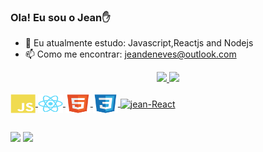 ###   Ola! Eu sou o Jean✋

- 🌱 Eu atualmente estudo: Javascript,Reactjs and Nodejs
- 📫 Como me encontrar: jeandeneves@outlook.com

<div align="center">
  <a href="https://github.com/JeandeAndradeNeves">
  <img height="180em" src="https://github-readme-stats.vercel.app/api?username=JeandeAndradeNeves&show_icons=true&theme=dark&include_all_commits=true&count_private=true"/>
  <img height="180em" src="https://github-readme-stats.vercel.app/api/top-langs/?username=JeandeAndradeNeves&layout=compact&langs_count=7&theme=dark"/>
</div>
<div style="display: inline_block"><br>
  <img align="center" alt="jean-Js" height="30" width="40" src="https://raw.githubusercontent.com/devicons/devicon/master/icons/javascript/javascript-plain.svg">
  <img align="center" alt="jean-React" height="30" width="40" src="https://raw.githubusercontent.com/devicons/devicon/master/icons/react/react-original.svg">
  <img align="center" alt="jean-HTML" height="30" width="40" src="https://raw.githubusercontent.com/devicons/devicon/master/icons/html5/html5-original.svg">
  <img align="center" alt="jean-CSS" height="30" width="40" src="https://raw.githubusercontent.com/devicons/devicon/master/icons/css3/css3-original.svg">
  <img align="center" alt="jean-React" height="30" width="40" src="https://cdn.jsdelivr.net/gh/devicons/devicon/icons/nodejs/nodejs-original.svg" />
</div>
  
  ##
 
<div> 
  
  <a href = "mailto:jeandeneves@outlook.com"><img src="https://img.shields.io/badge/Microsoft_Outlook-0078D4?style=for-the-badge&logo=microsoft-outlook&logoColor=white" target="_blank"></a>
  <a href="https://www.linkedin.com/in/jean-andrade-4b46a2241" target="_blank"><img src="https://img.shields.io/badge/-LinkedIn-%230077B5?style=for-the-badge&logo=linkedin&logoColor=white" target="_blank"></a> 
 
</div>
